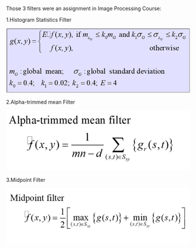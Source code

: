 Those 3 filters were an assignment in Image Processing Course:

1.Histogram Statistics Filter

![Project Screenshot](Screenshot1.png)

2.Alpha-trimmed mean Filter 

![Project Screenshot](Screenshot2.png)

3.Midpoint Filter

![Project Screenshot](Screenshot3.png)
